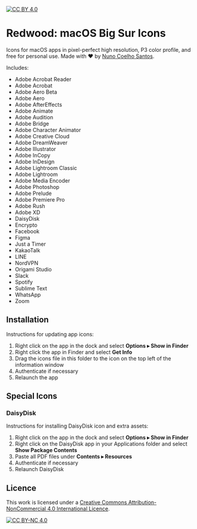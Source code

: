[![CC BY 4.0](https://img.shields.io/badge/License-CC%20BY%20NC%204.0-lightgrey.svg)](https://creativecommons.org/licenses/by-nc/4.0/legalcode)

# Redwood: macOS Big Sur Icons

Icons for macOS apps in pixel-perfect high resolution, P3 color profile, and free for personal use. Made with ♥️ by [Nuno Coelho Santos](http://nunocoelhosantos.com).

Includes:

- Adobe Acrobat Reader
- Adobe Acrobat
- Adobe Aero Beta
- Adobe Aero
- Adobe AfterEffects
- Adobe Animate
- Adobe Audition
- Adobe Bridge
- Adobe Character Animator
- Adobe Creative Cloud
- Adobe DreamWeaver
- Adobe Illustrator
- Adobe InCopy
- Adobe InDesign
- Adobe Lightroom Classic
- Adobe Lightroom
- Adobe Media Encoder
- Adobe Photoshop
- Adobe Prelude
- Adobe Premiere Pro
- Adobe Rush
- Adobe XD
- DaisyDisk
- Encrypto
- Facebook
- Figma
- Just a Timer
- KakaoTalk
- LINE
- NordVPN
- Origami Studio
- Slack
- Spotify
- Sublime Text
- WhatsApp
- Zoom

## Installation

Instructions for updating app icons:

  1.  Right click on the app in the dock and select **Options ▸ Show in Finder**
  2.  Right click the app in Finder and select **Get Info**
  3.  Drag the icons file in this folder to the icon on the top left of the information window
  4.  Authenticate if necessary
  5.  Relaunch the app

## Special Icons

### DaisyDisk

Instructions for installing DaisyDisk icon and extra assets:

  1.  Right click on the app in the dock and select **Options ▸ Show in Finder**
  1.  Right click on the DaisyDisk app in your Applications folder and select **Show Package Contents**
  3.  Paste all PDF files under **Contents ▸ Resources**
  4.  Authenticate if necessary
  5.  Relaunch DaisyDisk

## Licence

This work is licensed under a [Creative Commons Attribution-NonCommercial 4.0 International Licence](https://creativecommons.org/licenses/by-nc/4.0/legalcode).

[![CC BY-NC 4.0](https://licensebuttons.net/l/by-nc/4.0/88x31.png)](https://creativecommons.org/licenses/by-nc/4.0/legalcode)
